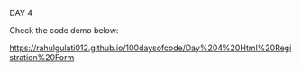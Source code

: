 DAY 4

Check the code demo below:

https://rahulgulati012.github.io/100daysofcode/Day%204%20Html%20Registration%20Form
